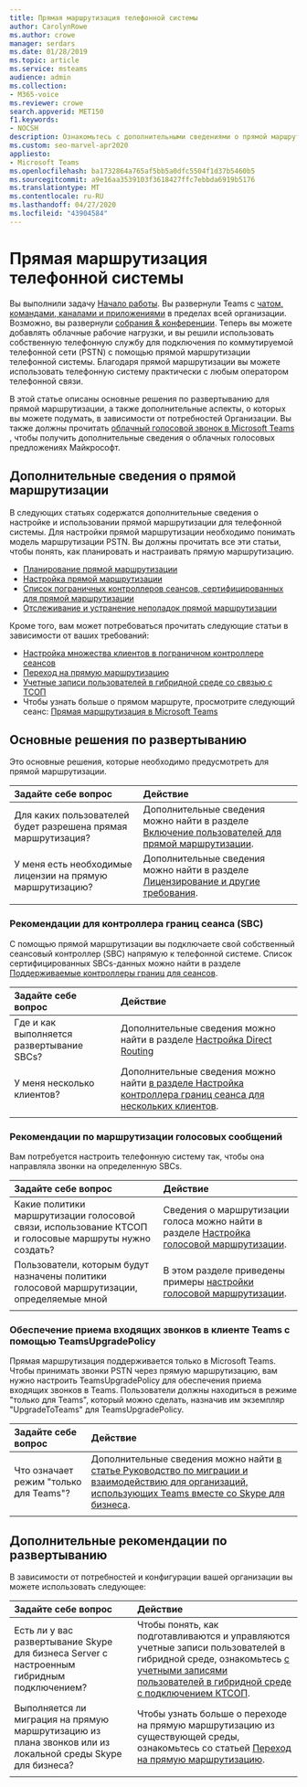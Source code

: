 ```yaml
---
title: Прямая маршрутизация телефонной системы
author: CarolynRowe
ms.author: crowe
manager: serdars
ms.date: 01/28/2019
ms.topic: article
ms.service: msteams
audience: admin
ms.collection:
- M365-voice
ms.reviewer: crowe
search.appverid: MET150
f1.keywords:
- NOCSH
description: Ознакомьтесь с дополнительными сведениями о прямой маршрутизации и Узнайте о необходимых решениях для развертывания.
ms.custom: seo-marvel-apr2020
appliesto:
- Microsoft Teams
ms.openlocfilehash: ba1732864a765af5bb5a0dfc5504f1d37b5460b5
ms.sourcegitcommit: a9e16aa3539103f3618427ffc7ebbda6919b5176
ms.translationtype: MT
ms.contentlocale: ru-RU
ms.lasthandoff: 04/27/2020
ms.locfileid: "43904584"
---
```

# <a name="phone-system-direct-routing"></a>Прямая маршрутизация телефонной системы

Вы выполнили задачу [Начало работы](get-started-with-teams-quick-start.md). Вы развернули Teams с [чатом, командами, каналами и приложениями](deploy-chat-teams-channels-microsoft-teams-landing-page.md) в пределах всей организации. Возможно, вы развернули [собрания & конференции](deploy-meetings-microsoft-teams-landing-page.md). Теперь вы можете добавлять облачные рабочие нагрузки, и вы решили использовать собственную телефонную службу для подключения по коммутируемой телефонной сети (PSTN) с помощью прямой маршрутизации телефонной системы. Благодаря прямой маршрутизации вы можете использовать телефонную систему практически с любым оператором телефонной связи.

В этой статье описаны основные решения по развертыванию для прямой маршрутизации, а также дополнительные аспекты, о которых вы можете подумать, в зависимости от потребностей Организации. Вы также должны прочитать [облачный голосовой звонок в Microsoft Teams](cloud-voice-landing-page.md) , чтобы получить дополнительные сведения о облачных голосовых предложениях Майкрософт.

## <a name="learn-more-about-direct-routing"></a>Дополнительные сведения о прямой маршрутизации

В следующих статьях содержатся дополнительные сведения о настройке и использовании прямой маршрутизации для телефонной системы. Для настройки прямой маршрутизации необходимо понимать модель маршрутизации PSTN. Вы должны прочитать все эти статьи, чтобы понять, как планировать и настраивать прямую маршрутизацию.

- [Планирование прямой маршрутизации](direct-routing-plan.md) 
- [Настройка прямой маршрутизации](direct-routing-configure.md)
- [Список пограничных контроллеров сеансов, сертифицированных для прямой маршрутизации](direct-routing-border-controllers.md)
- [Отслеживание и устранение неполадок прямой маршрутизации](direct-routing-monitor-and-troubleshoot.md)

Кроме того, вам может потребоваться прочитать следующие статьи в зависимости от ваших требований:

-  [Настройка множества клиентов в пограничном контроллере сеансов](direct-routing-sbc-multiple-tenants.md)
-  [Переход на прямую маршрутизацию](direct-routing-migrating.md)
-  [Учетные записи пользователей в гибридной среде со связью с ТСОП](direct-routing-user-accounts-in-a-hybrid-environment.md)
- Чтобы узнать больше о прямом маршруте, просмотрите следующий сеанс: [Прямая маршрутизация в Microsoft Teams](https://aka.ms/teams-direct-routing)

## <a name="core-deployment-decisions"></a>Основные решения по развертыванию

Это основные решения, которые необходимо предусмотреть для прямой маршрутизации. 

|Задайте себе вопрос|Действие |
| :------------|:-------|
|Для каких пользователей будет разрешена прямая маршрутизация? | Дополнительные сведения можно найти в разделе [Включение пользователей для прямой маршрутизации](direct-routing-configure.md). |
У меня есть необходимые лицензии на прямую маршрутизацию? | Дополнительные сведения можно найти в разделе [Лицензирование и другие требования](direct-routing-plan.md#licensing-and-other-requirements).
|||

### <a name="session-border-controller-sbc-considerations"></a>Рекомендации для контроллера границ сеанса (SBC)

С помощью прямой маршрутизации вы подключаете свой собственный сеансовый контроллер (SBC) напрямую к телефонной системе.  Список сертифицированных SBCs-данных можно найти в разделе [Поддерживаемые контроллеры границ для сеансов](direct-routing-border-controllers.md).

|Задайте себе вопрос|Действие |
|:------------|:-------|
| Где и как выполняется развертывание SBCs? | Дополнительные сведения можно найти в разделе [Настройка Direct Routing](direct-routing-configure.md) | 
У меня несколько клиентов? | Дополнительные сведения можно найти [в разделе Настройка контроллера границ сеанса для нескольких клиентов](direct-routing-sbc-multiple-tenants.md).|
|||

### <a name="voice-routing-considerations"></a>Рекомендации по маршрутизации голосовых сообщений

Вам потребуется настроить телефонную систему так, чтобы она направляла звонки на определенную SBCs.

|Задайте себе вопрос|Действие |
|:------------|:-------|
| Какие политики маршрутизации голосовой связи, использование КТСОП и голосовые маршруты нужно создать? | Сведения о маршрутизации голоса можно найти в разделе [Настройка голосовой маршрутизации](direct-routing-configure.md).
| Пользователи, которым будут назначены политики голосовой маршрутизации, определяемые мной | В этом разделе приведены примеры [настройки голосовой маршрутизации](direct-routing-configure.md). |
|||

### <a name="ensure-incoming-calls-land-in-the-teams-client-using-teamsupgradepolicy"></a>Обеспечение приема входящих звонков в клиенте Teams с помощью TeamsUpgradePolicy

Прямая маршрутизация поддерживается только в Microsoft Teams. Чтобы принимать звонки PSTN через прямую маршрутизацию, вам нужно настроить TeamsUpgradePolicy для обеспечения приема входящих звонков в Teams. Пользователи должны находиться в режиме "только для Teams", который можно сделать, назначив им экземпляр "UpgradeToTeams" для TeamsUpgradePolicy. 

|Задайте себе вопрос|Действие |
|:------------|:-------|
|Что означает режим "только для Teams"? | Дополнительные сведения можно найти [в статье Руководство по миграции и взаимодействию для организаций, использующих Teams вместе со Skype для бизнеса](https://docs.microsoft.com/microsoftteams/migration-interop-guidance-for-teams-with-skype).|
|||

## <a name="additional-deployment-considerations"></a>Дополнительные рекомендации по развертыванию

В зависимости от потребностей и конфигурации вашей организации вы можете использовать следующее:

| Задайте себе вопрос| Действие |
| :------------|:-------|
| Есть ли у вас развертывание Skype для бизнеса Server с настроенным гибридным подключением? |  Чтобы понять, как подготавливаются и управляются учетные записи пользователей в гибридной среде, ознакомьтесь [с учетными записями пользователей в гибридной среде с подключением КТСОП](direct-routing-user-accounts-in-a-hybrid-environment.md).| 
| Выполняется ли миграция на прямую маршрутизацию из плана звонков или из локальной среды Skype для бизнеса? | Чтобы узнать больше о переходе на прямую маршрутизацию из существующей среды, ознакомьтесь со статьей [Переход на прямую маршрутизацию](direct-routing-migrating.md). |
|||
